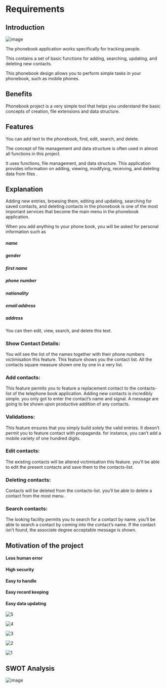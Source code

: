 
# Requirements
## Introduction 

![image](https://user-images.githubusercontent.com/69079580/115004561-8eb5f480-9ec4-11eb-9a80-c0787fafb8e8.png)


The phonebook application works specifically for tracking people. 

This  contains a set of basic functions for adding, searching, updating, and deleting new contacts. 

This phonebook design allows you to perform simple tasks in your phonebook, such as mobile phones. 

## Benefits
Phonebook project is a very simple tool that helps you understand the basic concepts of creation, file extensions and data structure.

## Features

You can add text to the phonebook, find, edit, search, and delete. 

The concept of file management and data structure is often used in almost all functions in this project.

It uses functions, file management, and data structure. This application provides information on adding, viewing, modifying, receiving, and deleting data from files . 

## Explanation 

Adding new entries, browsing them, editing and updating, searching for saved contacts, and deleting contacts in the phonebook is one of the most important services that become the main menu in the phonebook application.


When you add anything to your phone book, you will be asked for personal information such as
  #####  name
  #####  gender
  #####  first name
  #####  phone number
  #####  nationality
  ##### email address
  ##### address 

You can then edit, view, search, and delete this text.


### Show Contact Details: 
You will see the list of the names together with their phone numbers victimisation this feature. This feature shows you the contact list. All the contacts square measure shown one by one in a very list.

### Add contacts: 
This feature permits you to feature a replacement contact to the contacts-list of the telephone book application. Adding new contacts is incredibly simple. you only got to enter the contact’s name and signal. A message are going to be shown upon productive addition of any contacts.


### Validations:
This feature ensures that you simply build solely the valid entries. It doesn’t permit you to feature contact with propaganda. for instance, you can’t add a mobile variety of one hundred digits.

### Edit contacts:
The existing contacts will be altered victimisation this feature. you’ll be able to edit the present contacts and save them to the contacts-list.

### Deleting contacts:
Contacts will be deleted from the contacts-list. you’ll be able to delete a contact from the most menu.

### Search contacts:
The looking facility permits you to search for a contact by name. you’ll be able to search a contact by coming into the contact’s name. If the contact isn’t found, the associate degree acceptable message is shown.

## Motivation of the project


 #### Less human error
 #### High security
 #### Easy to handle
 #### Easy record keeping
 #### Easy data updating
 


![5](https://user-images.githubusercontent.com/69079580/115001029-f1a58c80-9ec0-11eb-8484-38a6845dd511.gif)


![4](https://user-images.githubusercontent.com/69079580/115001038-f4a07d00-9ec0-11eb-87d3-369d36c4a474.gif)


![3](https://user-images.githubusercontent.com/69079580/115001046-f5391380-9ec0-11eb-98f3-91b515d962a6.gif)


![2](https://user-images.githubusercontent.com/69079580/115001049-f66a4080-9ec0-11eb-8a1b-65d6f5596886.gif)


![1](https://user-images.githubusercontent.com/69079580/115001051-f702d700-9ec0-11eb-9301-91c2a07a69b0.gif)


## SWOT Analysis

![image](https://user-images.githubusercontent.com/69079580/115006461-8959a980-9ec6-11eb-912d-89c8910cf12e.png)

